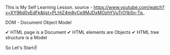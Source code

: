 This is My Self Learning Lesson.
source - https://www.youtube.com/watch?v=XY96d0vEdFk&list=PLHiZ4m8vCp9MJDxMOzhYVuTrO1b5n-Tq_

DOM - Document Object Model

✔ HTML page is a Document
✔ HTML elements are Objects
✔ HTML tree structure is a Model

So Let's Start✌
